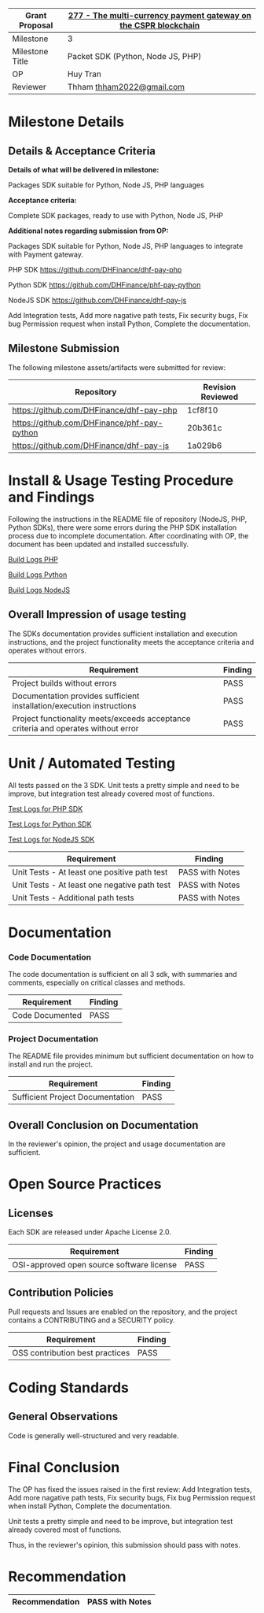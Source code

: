 Grant Proposal | [277 - The multi-currency payment gateway on the CSPR blockchain](https://portal.devxdao.com/public-proposals/277)
------------ | -------------
Milestone | 3
Milestone Title | Packet SDK (Python, Node JS, PHP)
OP | Huy Tran 
Reviewer | Thham  <thham2022@gmail.com>

# Milestone Details

## Details & Acceptance Criteria

**Details of what will be delivered in milestone:**

Packages SDK suitable for Python, Node JS, PHP languages

**Acceptance criteria:**

Complete SDK packages, ready to use with Python, Node JS, PHP

**Additional notes regarding submission from OP:**

Packages SDK suitable for Python, Node JS, PHP languages to integrate with Payment gateway.

PHP SDK https://github.com/DHFinance/dhf-pay-php

Python SDK https://github.com/DHFinance/phf-pay-python

NodeJS SDK https://github.com/DHFinance/dhf-pay-js

Add Integration tests, 
Add more nagative path tests, 
Fix security bugs, 
Fix bug Permission request when install Python, 
Complete the documentation.

## Milestone Submission

The following milestone assets/artifacts were submitted for review:

Repository | Revision Reviewed
------------ | -------------
https://github.com/DHFinance/dhf-pay-php | 1cf8f10
https://github.com/DHFinance/phf-pay-python | 20b361c
https://github.com/DHFinance/dhf-pay-js | 1a029b6

# Install & Usage Testing Procedure and Findings

Following the instructions in the README file of repository (NodeJS, PHP, Python SDKs), there were some errors during the PHP SDK installation process due to incomplete documentation. After coordinating with OP, the document has been updated and installed successfully. 

[Build Logs PHP](assets/install-php.md)

[Build Logs Python](assets/install-python.md)

[Build Logs NodeJS](assets/install-js.md)


## Overall Impression of usage testing

The SDKs documentation provides sufficient installation and execution instructions, and the project functionality meets the acceptance criteria and operates without errors.

Requirement | Finding
------------ | -------------
Project builds without errors | PASS
Documentation provides sufficient installation/execution instructions | PASS
Project functionality meets/exceeds acceptance criteria and operates without error | PASS

# Unit / Automated Testing

All tests passed on the 3 SDK. Unit tests a pretty simple and need to be improve, but integration test already covered most of functions.

[Test Logs for PHP SDK](assets/tests-php.md)

[Test Logs for Python SDK](assets/tests-python.md)

[Test Logs for NodeJS SDK](assets/tests-js.md)

Requirement | Finding
------------ | -------------
Unit Tests - At least one positive path test | PASS with Notes
Unit Tests - At least one negative path test | PASS with Notes
Unit Tests - Additional path tests | PASS with Notes

# Documentation

### Code Documentation

The code documentation is sufficient on all 3 sdk, with summaries and comments, especially on critical classes and methods.

Requirement | Finding
------------ | -------------
Code Documented | PASS

### Project Documentation

The README file provides minimum but sufficient documentation on how to install and run the project.

Requirement | Finding
------------ | -------------
Sufficient Project Documentation | PASS

## Overall Conclusion on Documentation

In the reviewer's opinion, the project and usage documentation are sufficient.

# Open Source Practices

## Licenses

Each SDK are released under Apache License 2.0.

Requirement | Finding
------------ | -------------
OSI-approved open source software license | PASS

## Contribution Policies

Pull requests and Issues are enabled on the repository, and the project contains a CONTRIBUTING and a SECURITY policy.

Requirement | Finding
------------ | -------------
OSS contribution best practices | PASS

# Coding Standards

## General Observations

Code is generally well-structured and very readable. 

# Final Conclusion

The OP has fixed the issues raised in the first review: Add Integration tests, Add more nagative path tests, Fix security bugs, Fix bug Permission request when install Python, Complete the documentation. 

Unit tests a pretty simple and need to be improve, but integration test already covered most of functions.

Thus, in the reviewer's opinion, this submission should pass with notes.

# Recommendation

Recommendation | PASS with Notes
------------ | -------------
